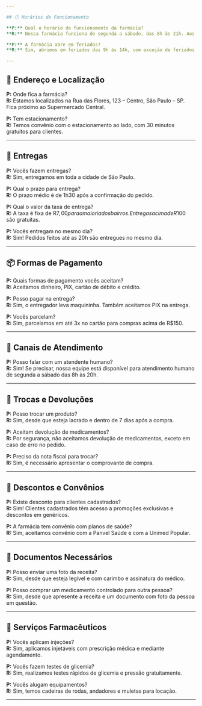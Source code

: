```yaml
---

## 🕒 Horários de Funcionamento

**P:** Qual o horário de funcionamento da farmácia?  
**R:** Nossa farmácia funciona de segunda a sábado, das 8h às 21h. Aos domingos e feriados, atendemos das 9h às 14h.

**P:** A farmácia abre em feriados?  
**R:** Sim, abrimos em feriados das 9h às 14h, com exceção de feriados nacionais como Natal e Ano Novo.

---
```


## 📍 Endereço e Localização

**P:** Onde fica a farmácia?  
**R:** Estamos localizados na Rua das Flores, 123 – Centro, São Paulo – SP. Fica próximo ao Supermercado Central.

**P:** Tem estacionamento?  
**R:** Temos convênio com o estacionamento ao lado, com 30 minutos gratuitos para clientes.

---

## 🚚 Entregas

**P:** Vocês fazem entregas?  
**R:** Sim, entregamos em toda a cidade de São Paulo.

**P:** Qual o prazo para entrega?  
**R:** O prazo médio é de 1h30 após a confirmação do pedido.

**P:** Qual o valor da taxa de entrega?  
**R:** A taxa é fixa de R$7,00 para a maioria dos bairros. Entregas acima de R$100 são gratuitas.

**P:** Vocês entregam no mesmo dia?  
**R:** Sim! Pedidos feitos até as 20h são entregues no mesmo dia.

---

## 📦 Formas de Pagamento

**P:** Quais formas de pagamento vocês aceitam?  
**R:** Aceitamos dinheiro, PIX, cartão de débito e crédito.

**P:** Posso pagar na entrega?  
**R:** Sim, o entregador leva maquininha. Também aceitamos PIX na entrega.

**P:** Vocês parcelam?  
**R:** Sim, parcelamos em até 3x no cartão para compras acima de R$150.

---

## 💬 Canais de Atendimento

**P:** Posso falar com um atendente humano?  
**R:** Sim! Se precisar, nossa equipe está disponível para atendimento humano de segunda a sábado das 8h às 20h.

---

## 📑 Trocas e Devoluções

**P:** Posso trocar um produto?  
**R:** Sim, desde que esteja lacrado e dentro de 7 dias após a compra.

**P:** Aceitam devolução de medicamentos?  
**R:** Por segurança, não aceitamos devolução de medicamentos, exceto em caso de erro no pedido.

**P:** Preciso da nota fiscal para trocar?  
**R:** Sim, é necessário apresentar o comprovante de compra.

---

## 🎁 Descontos e Convênios

**P:** Existe desconto para clientes cadastrados?  
**R:** Sim! Clientes cadastrados têm acesso a promoções exclusivas e descontos em genéricos.

**P:** A farmácia tem convênio com planos de saúde?  
**R:** Sim, aceitamos convênio com a Panvel Saúde e com a Unimed Popular.

---

## 🧾 Documentos Necessários

**P:** Posso enviar uma foto da receita?  
**R:** Sim, desde que esteja legível e com carimbo e assinatura do médico.

**P:** Posso comprar um medicamento controlado para outra pessoa?  
**R:** Sim, desde que apresente a receita e um documento com foto da pessoa em questão.

---

## 💉 Serviços Farmacêuticos

**P:** Vocês aplicam injeções?  
**R:** Sim, aplicamos injetáveis com prescrição médica e mediante agendamento.

**P:** Vocês fazem testes de glicemia?  
**R:** Sim, realizamos testes rápidos de glicemia e pressão gratuitamente.

**P:** Vocês alugam equipamentos?  
**R:** Sim, temos cadeiras de rodas, andadores e muletas para locação.

---
